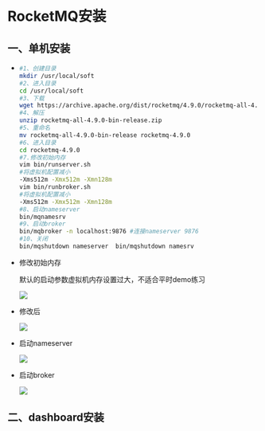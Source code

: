# RocketMQ安装

## 一、单机安装

- ```bash
  #1、创建目录
  mkdir /usr/local/soft
  #2、进入目录
  cd /usr/local/soft
  #3、下载
  wget https://archive.apache.org/dist/rocketmq/4.9.0/rocketmq-all-4.9.0-bin-release.zip
  #4、解压
  unzip rocketmq-all-4.9.0-bin-release.zip
  #5、重命名
  mv rocketmq-all-4.9.0-bin-release rocketmq-4.9.0
  #6、进入目录
  cd rocketmq-4.9.0
  #7.修改初始内存
  vim bin/runserver.sh
  #将虚拟机配置减小
  -Xms512m -Xmx512m -Xmn128m
  vim bin/runbroker.sh
  #将虚拟机配置减小
  -Xms512m -Xmx512m -Xmn128m
  #8、启动nameserver
  bin/mqnamesrv
  #9、启动broker
  bin/mqbroker -n localhost:9876 #连接nameserver 9876
  #10、关闭
  bin/mqshutdown nameserver  bin/mqshutdown namesrv
  ```

- 修改初始内存

  默认的启动参数虚拟机内存设置过大，不适合平时demo练习

  ![](images/默认启动参数-1.png)

- 修改后

  ![](images/修改后启动参数-1.png)

- 启动nameserver

  ![](images/启动nameserver-1.png)

- 启动broker

  ![](images/启动broker-1.png)

## 二、dashboard安装


